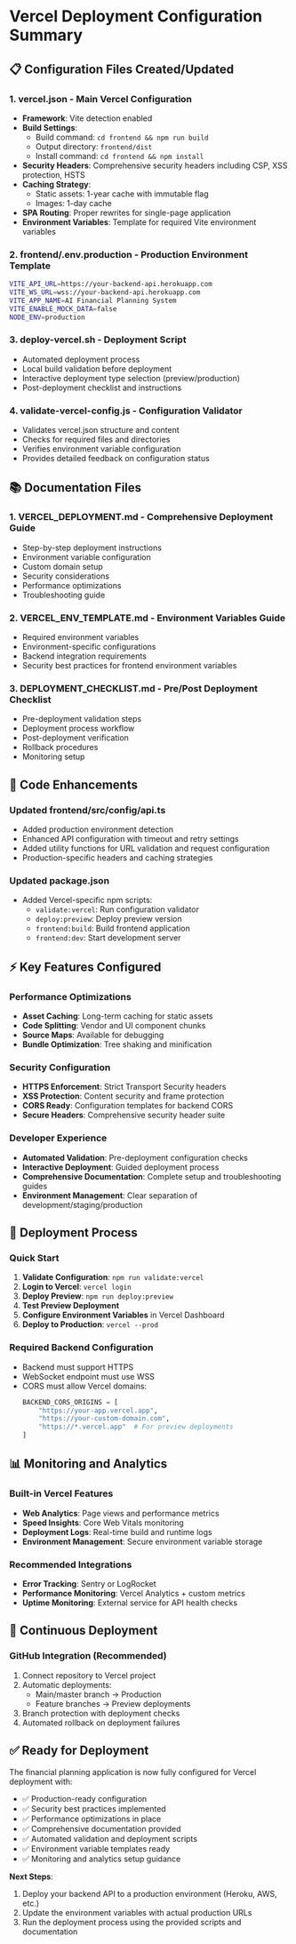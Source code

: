 # Vercel Deployment Configuration Summary

## 📋 Configuration Files Created/Updated

### 1. **vercel.json** - Main Vercel Configuration
- **Framework**: Vite detection enabled
- **Build Settings**: 
  - Build command: `cd frontend && npm run build`
  - Output directory: `frontend/dist`
  - Install command: `cd frontend && npm install`
- **Security Headers**: Comprehensive security headers including CSP, XSS protection, HSTS
- **Caching Strategy**: 
  - Static assets: 1-year cache with immutable flag
  - Images: 1-day cache
- **SPA Routing**: Proper rewrites for single-page application
- **Environment Variables**: Template for required Vite environment variables

### 2. **frontend/.env.production** - Production Environment Template
```bash
VITE_API_URL=https://your-backend-api.herokuapp.com
VITE_WS_URL=wss://your-backend-api.herokuapp.com
VITE_APP_NAME=AI Financial Planning System
VITE_ENABLE_MOCK_DATA=false
NODE_ENV=production
```

### 3. **deploy-vercel.sh** - Deployment Script
- Automated deployment process
- Local build validation before deployment
- Interactive deployment type selection (preview/production)
- Post-deployment checklist and instructions

### 4. **validate-vercel-config.js** - Configuration Validator
- Validates vercel.json structure and content
- Checks for required files and directories
- Verifies environment variable configuration
- Provides detailed feedback on configuration status

## 📚 Documentation Files

### 1. **VERCEL_DEPLOYMENT.md** - Comprehensive Deployment Guide
- Step-by-step deployment instructions
- Environment variable configuration
- Custom domain setup
- Security considerations
- Performance optimizations
- Troubleshooting guide

### 2. **VERCEL_ENV_TEMPLATE.md** - Environment Variables Guide
- Required environment variables
- Environment-specific configurations
- Backend integration requirements
- Security best practices for frontend environment variables

### 3. **DEPLOYMENT_CHECKLIST.md** - Pre/Post Deployment Checklist
- Pre-deployment validation steps
- Deployment process workflow
- Post-deployment verification
- Rollback procedures
- Monitoring setup

## 🔧 Code Enhancements

### Updated **frontend/src/config/api.ts**
- Added production environment detection
- Enhanced API configuration with timeout and retry settings
- Added utility functions for URL validation and request configuration
- Production-specific headers and caching strategies

### Updated **package.json**
- Added Vercel-specific npm scripts:
  - `validate:vercel`: Run configuration validator
  - `deploy:preview`: Deploy preview version
  - `frontend:build`: Build frontend application
  - `frontend:dev`: Start development server

## ⚡ Key Features Configured

### Performance Optimizations
- **Asset Caching**: Long-term caching for static assets
- **Code Splitting**: Vendor and UI component chunks
- **Source Maps**: Available for debugging
- **Bundle Optimization**: Tree shaking and minification

### Security Configuration
- **HTTPS Enforcement**: Strict Transport Security headers
- **XSS Protection**: Content security and frame protection
- **CORS Ready**: Configuration templates for backend CORS
- **Secure Headers**: Comprehensive security header suite

### Developer Experience
- **Automated Validation**: Pre-deployment configuration checks
- **Interactive Deployment**: Guided deployment process
- **Comprehensive Documentation**: Complete setup and troubleshooting guides
- **Environment Management**: Clear separation of development/staging/production

## 🚀 Deployment Process

### Quick Start
1. **Validate Configuration**: `npm run validate:vercel`
2. **Login to Vercel**: `vercel login`
3. **Deploy Preview**: `npm run deploy:preview`
4. **Test Preview Deployment**
5. **Configure Environment Variables** in Vercel Dashboard
6. **Deploy to Production**: `vercel --prod`

### Required Backend Configuration
- Backend must support HTTPS
- WebSocket endpoint must use WSS
- CORS must allow Vercel domains:
  ```python
  BACKEND_CORS_ORIGINS = [
      "https://your-app.vercel.app",
      "https://your-custom-domain.com",
      "https://*.vercel.app"  # For preview deployments
  ]
  ```

## 📊 Monitoring and Analytics

### Built-in Vercel Features
- **Web Analytics**: Page views and performance metrics
- **Speed Insights**: Core Web Vitals monitoring
- **Deployment Logs**: Real-time build and runtime logs
- **Environment Management**: Secure environment variable storage

### Recommended Integrations
- **Error Tracking**: Sentry or LogRocket
- **Performance Monitoring**: Vercel Analytics + custom metrics
- **Uptime Monitoring**: External service for API health checks

## 🔄 Continuous Deployment

### GitHub Integration (Recommended)
1. Connect repository to Vercel project
2. Automatic deployments:
   - Main/master branch → Production
   - Feature branches → Preview deployments
3. Branch protection with deployment checks
4. Automated rollback on deployment failures

## ✅ Ready for Deployment

The financial planning application is now fully configured for Vercel deployment with:

- ✅ Production-ready configuration
- ✅ Security best practices implemented
- ✅ Performance optimizations in place
- ✅ Comprehensive documentation provided
- ✅ Automated validation and deployment scripts
- ✅ Environment variable templates ready
- ✅ Monitoring and analytics setup guidance

**Next Steps**: 
1. Deploy your backend API to a production environment (Heroku, AWS, etc.)
2. Update the environment variables with actual production URLs
3. Run the deployment process using the provided scripts and documentation